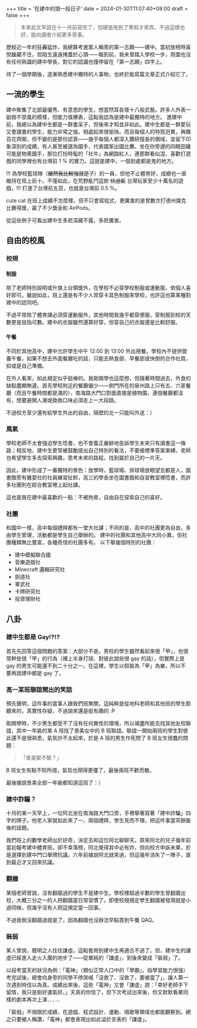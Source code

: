 +++
title = '在建中的頭一段日子'
date = 2024-01-30T11:07:40+08:00
draft = false
+++

> 本來此文早該在十一月前寫完了，但硬是拖到了寒假才來弄。不過這樣也好，能向讀者介紹更多奇事。

歷經近一年的狂轟猛炸，我總算考進眾人稱羨的第一志願——建中。當初放榜時喜悅雖藏不住，但陌生遠遠掩蓋於心頭——報到前，我未曾踏入學校一步，周圍也沒有任何熟識的建中學長，對它的認識也僅停留在「第一志願」四字上。

待了一個學期後，逐漸熟悉建中獨特的人事物，也終於能寫篇文章正式介紹它了。

## 一流的學生

建中聚集了北部最優秀、有意思的學生，想當然耳各懷十八般武藝。許多人外表一副弱不禁風的模樣，但能力值爆表，這點我認為是建中最獨特的地方。
進建中前，我總以為建中生都是一群書呆子，但後來才知並非如此。建中生都是一群愛玩又會讀書的學生，能力非常之強，相處起來很愉快。而且每個人的特質迥異，興趣百花齊開，但不變的是那份認真——幾乎每個人都深入鑽研擅長的領域，並留下印象深刻的成績，有人甚至被選為國手，代表國家出國比賽。坐在你旁邊的四眼田雞可能是物奧國手，那位打扮時髦的「社牛」為網路紅人，連那群看似混、喜歡打遊戲的同學裡也有台灣前 1 % 的實力。這就是建中，一個到處都是鬼的地方。

!!! 為學校籃球隊（~~雖然我比較強就是了~~）的一員，但他不止體育好，成績也一直維持在班上前十。不僅如此，在荒野亂鬥這款 ~~快過氣~~ 台灣玩家至少十萬名的遊戲，!!! 打進了台灣前五百，也就是台灣前 0.5 %。

cute cat 在班上成績不怎麼樣，但不只會寫程式，更厲害的是曾數次打德州撲克比賽得獎，贏了不少獎金和 AirPods。

從這些例子可看出建中生多麽深藏不露，多麽厲害。

## 自由的校風

### 校規

#### 制服

除了老師特別說明或升旗上台領獎外，在學校不必穿學校制服或運動服，依個人喜好即可。雖說如此，班上還是有不少人常穿卡其色制服來學校，也許這也算某種對建中的認同吧。

不過平常除了體育課必須穿運動服外，其他時間我幾乎都穿便服，穿制服到校的天數更是屈指可數。建中的衣服雖然還算好穿，但穿自己的衣服還是比較舒服。

#### 午餐

不同於其他高中，建中允許學生中午 12:00 到 13:00 外出用餐。學校內不提供營養午餐，如果不想去外面餐廳吃的話，只能去熱食部、早餐部或快倒的合作社買，抑或是自己準備。

在外人看來，如此規定似乎挺棒的。我剛開學也這麼想，但隨著時間過去，外食的缺點盡顯無遺。首先學校附近的餐廳偏少——側門所在的泉州路上只有五、六家餐廳（而且午餐時間都是滿的），南海路大門口對面直接是植物園，連個餐廳都沒有，想要避開人潮或換換口味必須走上一大段路。

不過校方至少還有給學生外出的自由，隔壁的北一只能叫外送：）

### 風氣

學校老師不太會強迫學生唸書，也不會義正嚴辭地告訴學生未來只有讀書這一條路；相反地，建中生更常被鼓勵提出自己特別的看法，不要被標準答案束縛。老師也希望學生多去探索興趣，思考未來的路程，找到屬於自己的一片天。

因此，建中形成了一番獨特的景色：放學時，籃球場、排球場放眼望去都是人，圖書館旁有雜耍社的社員練習扯鈴，高三的學長坐在圖書館和自習教室裡唸書，而許多社團則在綜合教室裡上起社課。

這也是我在建中最喜歡的一點：不被拘束，自由自在探索自己的喜好。

### 社團

和國中一樣，高中每個禮拜都有一堂大社課；不同的是，高中的社團更為自由，多由學生管理，活動都是學生自己舉辦的。
建中的社團和其他高中大同小異，但社團種類無比豐富，各種奇怪的社團多有。
以下舉幾個特別的社團：

- 建中模擬聯合國
- 音樂遊戲社
- Minecraft 邏輯研究社
- 劍道社
- 軍武社
- 卡牌研究社
- 投資理財社

## 八卦

### 建中生都是 Gay!?!?

首先先回答這個問題的答案：大部分不是。男校的學生雖然看起來很「甲」，也很常幹些很「甲」的行為（裸上半身打球、對彼此說些很 gay 的話），但實際上是 gay 的男生可能還不到二十分之一。在這裡，學生以假裝為「甲」為樂，所以不要再說建中都是 gay 了。

### 高一某班聯誼鬧出的笑話

預先聲明，這件事的當事人跟我們班無關，這純粹是從地科老師和其他班的學生那聽來的，真實性存疑，不過說來還是挺有趣的 :P

剛開學時，不少男生都受不了沒有任何異性的環境，所以竭盡所能去找其他友校聯誼，其中一年級的某 A 班找了景美女中的 B 班聯誼。聯誼一開始兩班的學生對彼此還不是很熟悉，氣氛炒不太起來，於是 A 班的男生作死問了 B 班女生很蠢的問題：

> 「景美緊不緊？」

B 班女生有點不知所措，氣氛也鬧得更僵了，最後兩班不歡而散。

最後據說景美全部一年級都知道這班了：）

### 建中詐騙？

十月的某一天早上，一位阿北坐在南海路大門口旁，手裡舉著寫著「建中詐騙」四字的牌子。他老人家就如此來了一、兩個禮拜，學生見而不理，把這件事當茶餘飯後的話題。

我們班上的數學老師出於好奇，決定去和這位阿北聊聊天。原來阿北的兒子幾年前當初報考建中體育班，卻不幸落榜，阿北覺得其中必有詐，但向校方申訴未果，於是選擇到建中門口舉牌抗議。六年前據說阿北就來過，但這幾年消失了一陣子，直到最近才又回來抗議。

### 翻牆

某個老師曾說，沒有翻牆過的學生不是建中生。學校裡超過半數的學生曾翻牆出校，大概三分之一的人把翻牆當日常習慣了。即使校規規定學生翻牆被發現就是小過伺候，但幾乎沒有人把這規定當一回事。

不過我倒沒翻牆過就是了，因為翻牆也沒辦法早點買到午餐 QAQ。

### 裝弱

某人曾說，聰明之人往往謙虛。這點套用到建中生再適合不過了。但，建中生的謙虛已經進入走火入魔的地步了——從單純的「謙虛」，到後來變成「裝弱」了。

以段考當天的狀況為例：「電神」（類似正常人口中的「學霸」，指學習能力很強）考完試後，總會向身旁的同學不停哭喊「沒救了、沒救了，要被當了」，讓人第一次遇到時信以為真。成績出來後，這些「電神」又會「謙虛」説：「幸好老師手下留情，我只是剛好運氣好。」天真的你信了，但下次考試出來後，你又默默看著同樣的劇本再次上演．．．．．

「裝弱」不侷限於成績，在遊戲、程式設計、運動、唱歌等領域也都能觀察到。總之只要被人稱讚，「電神」都會表現出如此溢於言表的「謙虛」。